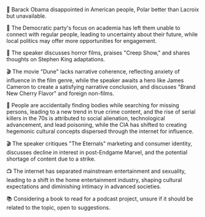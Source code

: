 👻 Barack Obama disappointed in American people, Polar better than Lacroix but unavailable.

👻 The Democratic party's focus on academia has left them unable to connect with regular people, leading to uncertainty about their future, while local politics may offer more opportunities for engagement.

🎃 The speaker discusses horror films, praises "Creep Show," and shares thoughts on Stephen King adaptations.

🎬 The movie "Dune" lacks narrative coherence, reflecting anxiety of influence in the film genre, while the speaker awaits a hero like James Cameron to create a satisfying narrative conclusion, and discusses "Brand New Cherry Flavor" and foreign non-films.

👻 People are accidentally finding bodies while searching for missing persons, leading to a new trend in true crime content, and the rise of serial killers in the 70s is attributed to social alienation, technological advancement, and lead poisoning, while the CIA has shifted to creating hegemonic cultural concepts dispersed through the internet for influence.

🎬 The speaker critiques "The Eternals" marketing and consumer identity, discusses decline in interest in post-Endgame Marvel, and the potential shortage of content due to a strike.

📺 The internet has separated mainstream entertainment and sexuality, leading to a shift in the home entertainment industry, shaping cultural expectations and diminishing intimacy in advanced societies.

📚 Considering a book to read for a podcast project, unsure if it should be related to the topic, open to suggestions.

